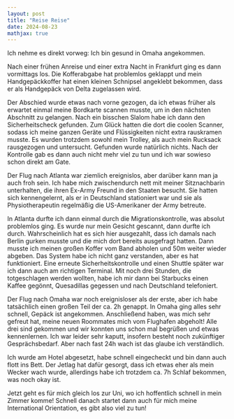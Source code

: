 ```yaml
---
layout: post
title: "Reise Reise"
date: 2024-08-23
mathjax: true
---
```


Ich nehme es direkt vorweg: Ich bin gesund in Omaha angekommen.

Nach einer frühen Anreise und einer extra Nacht in Frankfurt ging es dann vormittags los. Die Kofferabgabe hat problemlos geklappt und mein Handgepäckkoffer hat einen kleinen Schnipsel angeklebt bekommen, dass er als Handgepäck von Delta zugelassen wird.

Der Abschied wurde etwas nach vorne gezogen, da ich etwas früher als erwartet einmal meine Bordkarte scannen musste, um in den nächsten Abschnitt zu gelangen. Nach ein bisschen Slalom habe ich dann den Sicherheitscheck gefunden. Zum Glück hatten die dort die coolen Scanner, sodass ich meine ganzen Geräte und Flüssigkeiten nicht extra rauskramen musste. Es wurden trotzdem sowohl mein Trolley, als auch mein Rucksack rausgezogen und untersucht. Gefunden wurde natürlich nichts. Nach der Kontrolle gab es dann auch nicht mehr viel zu tun und ich war sowieso schon direkt am Gate.

Der Flug nach Atlanta war ziemlich ereignislos, aber darüber kann man ja auch froh sein. Ich habe mich zwischendurch nett mit meiner Sitznachbarin unterhalten, die ihren Ex-Army Freund in den Staaten besucht. Sie hatten sich kennengelernt, als er in Deutschland stationiert war und sie als Physiotherapeutin regelmäßig die US-Amerikaner der Army betreute.

In Atlanta durfte ich dann einmal durch die Migrationskontrolle, was absolut problemlos ging. Es wurde nur mein Gesicht gescannt, dann durfte ich durch. Wahrscheinlich hat es sich hier ausgezahlt, dass ich damals nach Berlin gurken musste und die mich dort bereits ausgefragt hatten. Dann musste ich meinen großen Koffer vom Band abholen und 50m weiter wieder abgeben. Das System habe ich nicht ganz verstanden, aber es hat funktioniert. Eine erneute Sicherheitskontrolle und einen Shuttle später war ich dann auch am richtigen Terminal. Mit noch drei Stunden, die totgeschlagen werden wollten, habe ich mir dann bei Starbucks einen Kaffee gegönnt, Quesadillas gegessen und nach Deutschland telefoniert.

Der Flug nach Omaha war noch ereignisloser als der erste, aber ich habe tatsächlich einen großen Teil der ca. 2h genappt. In Omaha ging alles sehr schnell, Gepäck ist angekommen. Anschließend haben, was mich sehr gefreut hat, meine neuen Roommates mich vom Flughafen abgeholt! Alle drei sind gekommen und wir konnten uns schon mal begrüßen und etwas kennenlernen. Ich war leider sehr kaputt, insofern besteht noch zukünftiger Gesprächsbedarf. Aber nach fast 24h wach ist das glaube ich verständlich.

Ich wurde am Hotel abgesetzt, habe schnell eingecheckt und bin dann auch flott ins Bett. Der Jetlag hat dafür gesorgt, dass ich etwas eher als mein Wecker wach wurde, allerdings habe ich trotzdem ca. 7h Schlaf bekommen, was noch okay ist.

Jetzt geht es für mich gleich los zur Uni, wo ich hoffentlich schnell in mein Zimmer komme! Schnell danach startet dann auch für mich meine International Orientation, es gibt also viel zu tun!